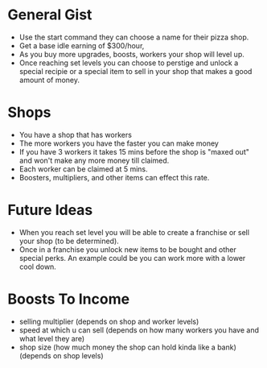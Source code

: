 # General Gist
- Use the start command they can choose a name for their pizza shop. 
- Get a base idle earning of $300/hour, 
- As you buy more upgrades, boosts, workers your shop will level up. 
- Once reaching set levels you can choose to perstige and unlock a special recipie or a special item to sell in your shop that makes a good amount of money. 

# Shops
- You have a shop that has workers
- The more workers you have the faster you can make money
- If you have 3 workers it takes 15 mins before the shop is "maxed out" and won't make any more money till claimed.
- Each worker can be claimed at 5 mins.
- Boosters, multipliers, and other items can effect this rate.

# Future Ideas
- When you reach set level you will be able to create a franchise or sell your shop (to be determined).
- Once in a franchise you unlock new items to be bought and other special perks. An example could be you can work more with a lower cool down.


# Boosts To Income
- selling multiplier (depends on shop and worker levels)
- speed at which u can sell (depends on how many workers you have and what level they are)
- shop size (how much money the shop can hold kinda like a bank) (depends on shop levels)
